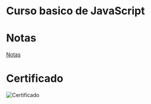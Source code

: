 # Curso basico de JavaScript

# Notas

[Notas](https://www.notion.so/Curso-JavaScript-53ed311f054a4026957f98d38690253f)

# Certificado

![Certificado]()
